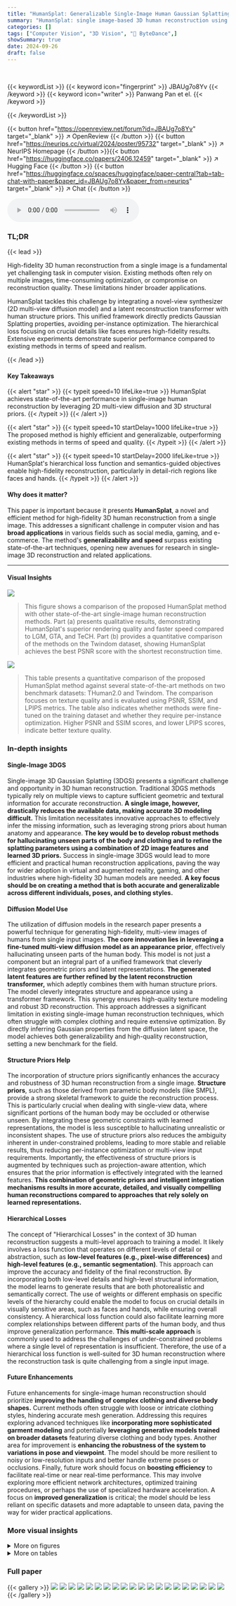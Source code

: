 ```yaml
---
title: "HumanSplat: Generalizable Single-Image Human Gaussian Splatting with Structure Priors"
summary: "HumanSplat: single image-based 3D human reconstruction using Gaussian Splatting with structural priors, achieving state-of-the-art quality and speed."
categories: []
tags: ["Computer Vision", "3D Vision", "🏢 ByteDance",]
showSummary: true
date: 2024-09-26
draft: false
---
```


<br>

{{< keywordList >}}
{{< keyword icon="fingerprint" >}} JBAUg7o8Yv {{< /keyword >}}
{{< keyword icon="writer" >}} Panwang Pan et el. {{< /keyword >}}
 
{{< /keywordList >}}

{{< button href="https://openreview.net/forum?id=JBAUg7o8Yv" target="_blank" >}}
↗ OpenReview
{{< /button >}}
{{< button href="https://neurips.cc/virtual/2024/poster/95732" target="_blank" >}}
↗ NeurIPS Homepage
{{< /button >}}{{< button href="https://huggingface.co/papers/2406.12459" target="_blank" >}}
↗ Hugging Face
{{< /button >}}
{{< button href="https://huggingface.co/spaces/huggingface/paper-central?tab=tab-chat-with-paper&paper_id=JBAUg7o8Yv&paper_from=neurips" target="_blank" >}}
↗ Chat
{{< /button >}}



<audio controls>
    <source src="https://ai-paper-reviewer.com/JBAUg7o8Yv/podcast.wav" type="audio/wav">
    Your browser does not support the audio element.
</audio>


### TL;DR


{{< lead >}}

High-fidelity 3D human reconstruction from a single image is a fundamental yet challenging task in computer vision. Existing methods often rely on multiple images, time-consuming optimization, or compromise on reconstruction quality.  These limitations hinder broader applications. 

HumanSplat tackles this challenge by integrating a novel-view synthesizer (2D multi-view diffusion model) and a latent reconstruction transformer with human structure priors.  This unified framework directly predicts Gaussian Splatting properties, avoiding per-instance optimization. The hierarchical loss focusing on crucial details like faces ensures high-fidelity results.  Extensive experiments demonstrate superior performance compared to existing methods in terms of speed and realism.

{{< /lead >}}


#### Key Takeaways

{{< alert "star" >}}
{{< typeit speed=10 lifeLike=true >}} HumanSplat achieves state-of-the-art performance in single-image human reconstruction by leveraging 2D multi-view diffusion and 3D structural priors. {{< /typeit >}}
{{< /alert >}}

{{< alert "star" >}}
{{< typeit speed=10 startDelay=1000 lifeLike=true >}} The proposed method is highly efficient and generalizable, outperforming existing methods in terms of speed and quality. {{< /typeit >}}
{{< /alert >}}

{{< alert "star" >}}
{{< typeit speed=10 startDelay=2000 lifeLike=true >}} HumanSplat's hierarchical loss function and semantics-guided objectives enable high-fidelity reconstruction, particularly in detail-rich regions like faces and hands. {{< /typeit >}}
{{< /alert >}}

#### Why does it matter?
This paper is important because it presents **HumanSplat**, a novel and efficient method for high-fidelity 3D human reconstruction from a single image.  This addresses a significant challenge in computer vision and has **broad applications** in various fields such as social media, gaming, and e-commerce.  The method's **generalizability and speed** surpass existing state-of-the-art techniques, opening new avenues for research in single-image 3D reconstruction and related applications.

------
#### Visual Insights



![](https://ai-paper-reviewer.com/JBAUg7o8Yv/figures_1_1.jpg)

> This figure shows a comparison of the proposed HumanSplat method with other state-of-the-art single-image human reconstruction methods.  Part (a) presents qualitative results, demonstrating HumanSplat's superior rendering quality and faster speed compared to LGM, GTA, and TeCH. Part (b) provides a quantitative comparison of the methods on the Twindom dataset, showing HumanSplat achieves the best PSNR score with the shortest reconstruction time.





![](https://ai-paper-reviewer.com/JBAUg7o8Yv/tables_6_1.jpg)

> This table presents a quantitative comparison of the proposed HumanSplat method against several state-of-the-art methods on two benchmark datasets: THuman2.0 and Twindom.  The comparison focuses on texture quality and is evaluated using PSNR, SSIM, and LPIPS metrics. The table also indicates whether methods were fine-tuned on the training dataset and whether they require per-instance optimization.  Higher PSNR and SSIM scores, and lower LPIPS scores, indicate better texture quality.





### In-depth insights


#### Single-Image 3DGS
Single-image 3D Gaussian Splatting (3DGS) presents a significant challenge and opportunity in 3D human reconstruction.  Traditional 3DGS methods typically rely on multiple views to capture sufficient geometric and textural information for accurate reconstruction.  **A single image, however, drastically reduces the available data, making accurate 3D modeling difficult.** This limitation necessitates innovative approaches to effectively infer the missing information, such as leveraging strong priors about human anatomy and appearance.  **The key would be to develop robust methods for hallucinating unseen parts of the body and clothing and to refine the splatting parameters using a combination of 2D image features and learned 3D priors.**  Success in single-image 3DGS would lead to more efficient and practical human reconstruction applications, paving the way for wider adoption in virtual and augmented reality, gaming, and other industries where high-fidelity 3D human models are needed.  **A key focus should be on creating a method that is both accurate and generalizable across different individuals, poses, and clothing styles.**

#### Diffusion Model Use
The utilization of diffusion models in the research paper presents a powerful technique for generating high-fidelity, multi-view images of humans from single input images.  **The core innovation lies in leveraging a fine-tuned multi-view diffusion model as an appearance prior**, effectively hallucinating unseen parts of the human body. This model is not just a component but an integral part of a unified framework that cleverly integrates geometric priors and latent representations.  **The generated latent features are further refined by the latent reconstruction transformer,** which adeptly combines them with human structure priors. The model cleverly integrates structure and appearance using a transformer framework. This synergy ensures high-quality texture modeling and robust 3D reconstruction. This approach addresses a significant limitation in existing single-image human reconstruction techniques, which often struggle with complex clothing and require extensive optimization. By directly inferring Gaussian properties from the diffusion latent space, the model achieves both generalizability and high-quality reconstruction, setting a new benchmark for the field.

#### Structure Priors Help
The incorporation of structure priors significantly enhances the accuracy and robustness of 3D human reconstruction from a single image.  **Structure priors**, such as those derived from parametric body models (like SMPL), provide a strong skeletal framework to guide the reconstruction process. This is particularly crucial when dealing with single-view data, where significant portions of the human body may be occluded or otherwise unseen. By integrating these geometric constraints with learned representations, the model is less susceptible to hallucinating unrealistic or inconsistent shapes.  The use of structure priors also reduces the ambiguity inherent in under-constrained problems, leading to more stable and reliable results, thus reducing per-instance optimization or multi-view input requirements.  Importantly, the effectiveness of structure priors is augmented by techniques such as projection-aware attention, which ensures that the prior information is effectively integrated with the learned features.  **This combination of geometric priors and intelligent integration mechanisms results in more accurate, detailed, and visually compelling human reconstructions compared to approaches that rely solely on learned representations.**

#### Hierarchical Losses
The concept of "Hierarchical Losses" in the context of 3D human reconstruction suggests a multi-level approach to training a model.  It likely involves a loss function that operates on different levels of detail or abstraction, such as **low-level features (e.g., pixel-wise differences)** and **high-level features (e.g., semantic segmentation)**. This approach can improve the accuracy and fidelity of the final reconstruction. By incorporating both low-level details and high-level structural information, the model learns to generate results that are both photorealistic and semantically correct. The use of weights or different emphasis on specific levels of the hierarchy could enable the model to focus on crucial details in visually sensitive areas, such as faces and hands, while ensuring overall consistency. A hierarchical loss function could also facilitate learning more complex relationships between different parts of the human body, and thus improve generalization performance. **This multi-scale approach** is commonly used to address the challenges of under-constrained problems where a single level of representation is insufficient. Therefore, the use of a hierarchical loss function is well-suited for 3D human reconstruction where the reconstruction task is quite challenging from a single input image.

#### Future Enhancements
Future enhancements for single-image human reconstruction should prioritize **improving the handling of complex clothing and diverse body shapes.**  Current methods often struggle with loose or intricate clothing styles, hindering accurate mesh generation. Addressing this requires exploring advanced techniques like **incorporating more sophisticated garment modeling** and potentially **leveraging generative models trained on broader datasets** featuring diverse clothing and body types.  Another area for improvement is **enhancing the robustness of the system to variations in pose and viewpoint**.  The model should be more resilient to noisy or low-resolution inputs and better handle extreme poses or occlusions. Finally, future work should focus on **boosting efficiency** to facilitate real-time or near real-time performance. This may involve exploring more efficient network architectures, optimized training procedures, or perhaps the use of specialized hardware acceleration.  A focus on **improved generalization** is critical; the model should be less reliant on specific datasets and more adaptable to unseen data, paving the way for wider practical applications.


### More visual insights

<details>
<summary>More on figures
</summary>


![](https://ai-paper-reviewer.com/JBAUg7o8Yv/figures_3_1.jpg)

> This figure illustrates the overall architecture of the HumanSplat model.  It shows three main stages: (a) A novel-view synthesizer (a fine-tuned multi-view diffusion model) that generates multi-view latent features from a single input image. (b) A latent reconstruction transformer that integrates these latent features with human geometric and semantic priors to predict the Gaussian splatting properties.  (c) Semantics-guided objectives that refine the model's output for higher-fidelity reconstruction and rendering.


![](https://ai-paper-reviewer.com/JBAUg7o8Yv/figures_5_1.jpg)

> This figure illustrates the architecture of the Latent Reconstruction Transformer, a key component of the HumanSplat model.  It shows how multi-view latent features (from a novel-view synthesizer) and human geometric priors are integrated. The process begins with dividing the latent features into patches and processing them through an intra-attention module to capture spatial correlations.  Then, a geometry-aware interaction module incorporates human geometric priors using a novel projection-aware attention mechanism. This mechanism improves efficiency and robustness by focusing attention within local windows of the 2D projection of the 3D geometric prior. Finally, the processed features are used to decode the attributes of 3D Gaussians for the final 3D representation.


![](https://ai-paper-reviewer.com/JBAUg7o8Yv/figures_7_1.jpg)

> This figure compares the qualitative results of the proposed HumanSplat method against three other state-of-the-art methods (TeCH, GTA, and LGM) on three datasets (THuman2.0, Twindom, and in-the-wild images). The comparison is based on visual quality and focuses on the reconstruction of human faces and clothing. HumanSplat shows better quality in most cases, while TeCH occasionally has clearer results but suffers from identity preservation issues.


![](https://ai-paper-reviewer.com/JBAUg7o8Yv/figures_8_1.jpg)

> This figure presents a qualitative comparison of the proposed HumanSplat model against the LGM* method. It showcases the ability of HumanSplat to generate high-fidelity 3D human reconstructions from single images, even in challenging scenarios.  The images demonstrate HumanSplat's robustness to diverse poses, body types, clothing styles, and viewpoints. The results highlight the superior performance of HumanSplat in terms of detail preservation and overall reconstruction quality compared to LGM*. The in-the-wild images show HumanSplat successfully reconstructs complex poses and clothing details, which the other method struggles with.


![](https://ai-paper-reviewer.com/JBAUg7o8Yv/figures_8_2.jpg)

> This figure presents a qualitative comparison of the proposed HumanSplat method against the HumanSGD method on in-the-wild images.  It showcases the results of both methods on several examples, highlighting HumanSplat's superior ability to reconstruct realistic human models with detailed clothing and body shapes, even when dealing with complex poses or less-than-ideal image quality. The figure demonstrates the advantages of HumanSplat in terms of accuracy and visual fidelity.


![](https://ai-paper-reviewer.com/JBAUg7o8Yv/figures_19_1.jpg)

> This figure illustrates the detailed architecture of the latent reconstruction Transformer, a key component of the HumanSplat model.  It shows the flow of information from latent multi-view features to the final 3D Gaussian Splatting (3DGS) attributes.  The process involves patchifying the input features, applying linear embedding, and using intra-attention and inter-attention modules to capture spatial and cross-view relationships.  The attributes of the 3D Gaussians—position, rotation, scale, opacity, and color—are then predicted through a deconvolution block. This transformer efficiently integrates geometric and latent features to reconstruct high-fidelity human representations.


![](https://ai-paper-reviewer.com/JBAUg7o8Yv/figures_20_1.jpg)

> This figure presents an ablation study to evaluate the effect of the reweighting loss on the HumanSplat model. It compares the results of three different models: the original HumanSplat model, the HumanSplat model trained with reweighting loss, and the SIFU model. The results show that the HumanSplat model trained with reweighting loss produces better results than the original HumanSplat model and the SIFU model, especially in terms of texture quality.


![](https://ai-paper-reviewer.com/JBAUg7o8Yv/figures_20_2.jpg)

> This figure shows the qualitative comparison results of HumanSplat on the diversified evaluation datasets. The left column shows the input image, and the right columns show the novel view rendering results of HumanSplat. It demonstrates the capability of the model to generate high-fidelity novel views from single images.


![](https://ai-paper-reviewer.com/JBAUg7o8Yv/figures_21_1.jpg)

> This figure shows qualitative results of 4D Gaussian Splatting on in-the-wild images. It demonstrates the model's capability to generate novel views and poses of humans. The figure is organized into four rows.  Each row shows a sequence of images, starting from an input image and transitioning through various novel views and poses. The results highlight the model's ability to accurately reconstruct human appearance and handle diverse clothing styles and body poses, demonstrating its potential for applications in fields like virtual reality, gaming, and fashion.


</details>




<details>
<summary>More on tables
</summary>


![](https://ai-paper-reviewer.com/JBAUg7o8Yv/tables_9_1.jpg)
> This table presents the ablation study results for different design choices of the HumanSplat model, evaluated on the 2K2K dataset.  It compares the performance with various configurations, such as different reconstruction spaces (pixel space vs. latent space using VAE), the impact of geometric prior initialization (using ground truth SMPL parameters, estimated SMPL parameters, or no SMPL parameters at all), and different projection methods (projection-only versus using a window of size 2). The metrics used are PSNR, SSIM, and LPIPS, reflecting the quality of the generated 3D Gaussian Splatting representations.

![](https://ai-paper-reviewer.com/JBAUg7o8Yv/tables_9_2.jpg)
> This table presents the results of ablation studies conducted on the 2K2K dataset to evaluate the impact of different design choices in the HumanSplat model.  It compares the model's performance (PSNR, SSIM, LPIPS) across three key aspects:  (a) **Reconstruction Space:**  Evaluates whether reconstructing in pixel space or latent space is more effective. (b) **Geometric Prior Initialization:** Assesses the influence of using Ground Truth SMPL parameters versus estimated parameters. (c) **Different Projection Methods:** Compares the performance when using different methods for projecting 3D tokens onto the 2D feature grids during the geometry-aware interaction.

</details>




### Full paper

{{< gallery >}}
<img src="https://ai-paper-reviewer.com/JBAUg7o8Yv/1.png" class="grid-w50 md:grid-w33 xl:grid-w25" />
<img src="https://ai-paper-reviewer.com/JBAUg7o8Yv/2.png" class="grid-w50 md:grid-w33 xl:grid-w25" />
<img src="https://ai-paper-reviewer.com/JBAUg7o8Yv/3.png" class="grid-w50 md:grid-w33 xl:grid-w25" />
<img src="https://ai-paper-reviewer.com/JBAUg7o8Yv/4.png" class="grid-w50 md:grid-w33 xl:grid-w25" />
<img src="https://ai-paper-reviewer.com/JBAUg7o8Yv/5.png" class="grid-w50 md:grid-w33 xl:grid-w25" />
<img src="https://ai-paper-reviewer.com/JBAUg7o8Yv/6.png" class="grid-w50 md:grid-w33 xl:grid-w25" />
<img src="https://ai-paper-reviewer.com/JBAUg7o8Yv/7.png" class="grid-w50 md:grid-w33 xl:grid-w25" />
<img src="https://ai-paper-reviewer.com/JBAUg7o8Yv/8.png" class="grid-w50 md:grid-w33 xl:grid-w25" />
<img src="https://ai-paper-reviewer.com/JBAUg7o8Yv/9.png" class="grid-w50 md:grid-w33 xl:grid-w25" />
<img src="https://ai-paper-reviewer.com/JBAUg7o8Yv/10.png" class="grid-w50 md:grid-w33 xl:grid-w25" />
<img src="https://ai-paper-reviewer.com/JBAUg7o8Yv/11.png" class="grid-w50 md:grid-w33 xl:grid-w25" />
<img src="https://ai-paper-reviewer.com/JBAUg7o8Yv/12.png" class="grid-w50 md:grid-w33 xl:grid-w25" />
<img src="https://ai-paper-reviewer.com/JBAUg7o8Yv/13.png" class="grid-w50 md:grid-w33 xl:grid-w25" />
<img src="https://ai-paper-reviewer.com/JBAUg7o8Yv/14.png" class="grid-w50 md:grid-w33 xl:grid-w25" />
<img src="https://ai-paper-reviewer.com/JBAUg7o8Yv/15.png" class="grid-w50 md:grid-w33 xl:grid-w25" />
<img src="https://ai-paper-reviewer.com/JBAUg7o8Yv/16.png" class="grid-w50 md:grid-w33 xl:grid-w25" />
<img src="https://ai-paper-reviewer.com/JBAUg7o8Yv/17.png" class="grid-w50 md:grid-w33 xl:grid-w25" />
<img src="https://ai-paper-reviewer.com/JBAUg7o8Yv/18.png" class="grid-w50 md:grid-w33 xl:grid-w25" />
<img src="https://ai-paper-reviewer.com/JBAUg7o8Yv/19.png" class="grid-w50 md:grid-w33 xl:grid-w25" />
<img src="https://ai-paper-reviewer.com/JBAUg7o8Yv/20.png" class="grid-w50 md:grid-w33 xl:grid-w25" />
{{< /gallery >}}